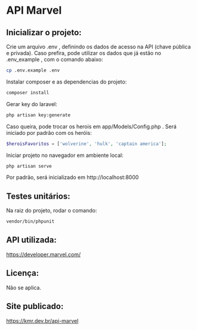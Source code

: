# API Marvel


## Inicializar o projeto:
Crie um arquivo .env , definindo os dados de acesso na API (chave pública e privada). Caso prefira, pode utilizar os dados que já estão no .env_example , com o comando abaixo:
```bash
cp .env.example .env
```
Instalar composer e as dependencias do projeto:
```bash
composer install
```
Gerar key do laravel:
```bash
php artisan key:generate
```

Caso queira, pode trocar os herois em app/Models/Config.php . Será iniciado por padrão com os heróis:
```php
$heroisFavoritos = ['wolverine', 'hulk', 'captain america'];
```

Iniciar projeto no navegador em ambiente local:
```bash
php artisan serve
```
Por padrão, será inicializado em http://localhost:8000

## Testes unitários:

Na raiz do projeto, rodar o comando:
```bash
vendor/bin/phpunit 
```

## API utilizada:

https://developer.marvel.com/

## Licença:

Não se aplica.

## Site publicado:

https://kmr.dev.br/api-marvel
